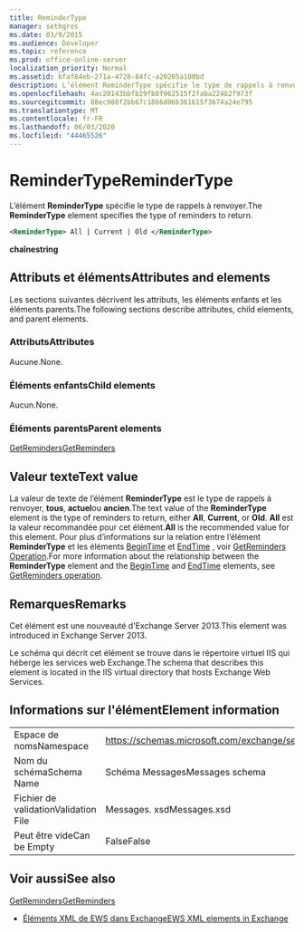 ```yaml
---
title: ReminderType
manager: sethgros
ms.date: 03/9/2015
ms.audience: Developer
ms.topic: reference
ms.prod: office-online-server
localization_priority: Normal
ms.assetid: bfaf84eb-271a-4728-84fc-a20205a100bd
description: L’élément ReminderType spécifie le type de rappels à renvoyer.
ms.openlocfilehash: 4ac20143bbfb29fb8f962515f2faba224b2f973f
ms.sourcegitcommit: 88ec988f2bb67c1866d06b361615f3674a24e795
ms.translationtype: MT
ms.contentlocale: fr-FR
ms.lasthandoff: 06/03/2020
ms.locfileid: "44465526"
---
```

# <a name="remindertype"></a><span data-ttu-id="3a25e-103">ReminderType</span><span class="sxs-lookup"><span data-stu-id="3a25e-103">ReminderType</span></span>

<span data-ttu-id="3a25e-104">L’élément **ReminderType** spécifie le type de rappels à renvoyer.</span><span class="sxs-lookup"><span data-stu-id="3a25e-104">The **ReminderType** element specifies the type of reminders to return.</span></span> 
  
```XML
<ReminderType> All | Current | Old </ReminderType>
```

 <span data-ttu-id="3a25e-105">**chaîne**</span><span class="sxs-lookup"><span data-stu-id="3a25e-105">**string**</span></span>
## <a name="attributes-and-elements"></a><span data-ttu-id="3a25e-106">Attributs et éléments</span><span class="sxs-lookup"><span data-stu-id="3a25e-106">Attributes and elements</span></span>

<span data-ttu-id="3a25e-107">Les sections suivantes décrivent les attributs, les éléments enfants et les éléments parents.</span><span class="sxs-lookup"><span data-stu-id="3a25e-107">The following sections describe attributes, child elements, and parent elements.</span></span>
  
### <a name="attributes"></a><span data-ttu-id="3a25e-108">Attributs</span><span class="sxs-lookup"><span data-stu-id="3a25e-108">Attributes</span></span>

<span data-ttu-id="3a25e-109">Aucune.</span><span class="sxs-lookup"><span data-stu-id="3a25e-109">None.</span></span>
  
### <a name="child-elements"></a><span data-ttu-id="3a25e-110">Éléments enfants</span><span class="sxs-lookup"><span data-stu-id="3a25e-110">Child elements</span></span>

<span data-ttu-id="3a25e-111">Aucun.</span><span class="sxs-lookup"><span data-stu-id="3a25e-111">None.</span></span>
  
### <a name="parent-elements"></a><span data-ttu-id="3a25e-112">Éléments parents</span><span class="sxs-lookup"><span data-stu-id="3a25e-112">Parent elements</span></span>

[<span data-ttu-id="3a25e-113">GetReminders</span><span class="sxs-lookup"><span data-stu-id="3a25e-113">GetReminders</span></span>](getreminders.md)
  
## <a name="text-value"></a><span data-ttu-id="3a25e-114">Valeur texte</span><span class="sxs-lookup"><span data-stu-id="3a25e-114">Text value</span></span>

<span data-ttu-id="3a25e-115">La valeur de texte de l’élément **ReminderType** est le type de rappels à renvoyer, **tous**, **actuel**ou **ancien**.</span><span class="sxs-lookup"><span data-stu-id="3a25e-115">The text value of the **ReminderType** element is the type of reminders to return, either **All**, **Current**, or **Old**.</span></span> <span data-ttu-id="3a25e-116">**All** est la valeur recommandée pour cet élément.</span><span class="sxs-lookup"><span data-stu-id="3a25e-116">**All** is the recommended value for this element.</span></span> <span data-ttu-id="3a25e-117">Pour plus d’informations sur la relation entre l’élément **ReminderType** et les éléments [BeginTime](begintime.md) et [EndTime](endtime-remindermessagedatatype.md) , voir [GetReminders Operation](getreminders-operation.md).</span><span class="sxs-lookup"><span data-stu-id="3a25e-117">For more information about the relationship between the **ReminderType** element and the [BeginTime](begintime.md) and [EndTime](endtime-remindermessagedatatype.md) elements, see [GetReminders operation](getreminders-operation.md).</span></span>
  
## <a name="remarks"></a><span data-ttu-id="3a25e-118">Remarques</span><span class="sxs-lookup"><span data-stu-id="3a25e-118">Remarks</span></span>

<span data-ttu-id="3a25e-119">Cet élément est une nouveauté d'Exchange Server 2013.</span><span class="sxs-lookup"><span data-stu-id="3a25e-119">This element was introduced in Exchange Server 2013.</span></span>
  
<span data-ttu-id="3a25e-120">Le schéma qui décrit cet élément se trouve dans le répertoire virtuel IIS qui héberge les services web Exchange.</span><span class="sxs-lookup"><span data-stu-id="3a25e-120">The schema that describes this element is located in the IIS virtual directory that hosts Exchange Web Services.</span></span>
  
## <a name="element-information"></a><span data-ttu-id="3a25e-121">Informations sur l'élément</span><span class="sxs-lookup"><span data-stu-id="3a25e-121">Element information</span></span>

|||
|:-----|:-----|
|<span data-ttu-id="3a25e-122">Espace de noms</span><span class="sxs-lookup"><span data-stu-id="3a25e-122">Namespace</span></span>  <br/> |https://schemas.microsoft.com/exchange/services/2006/messages  <br/> |
|<span data-ttu-id="3a25e-123">Nom du schéma</span><span class="sxs-lookup"><span data-stu-id="3a25e-123">Schema Name</span></span>  <br/> |<span data-ttu-id="3a25e-124">Schéma Messages</span><span class="sxs-lookup"><span data-stu-id="3a25e-124">Messages schema</span></span>  <br/> |
|<span data-ttu-id="3a25e-125">Fichier de validation</span><span class="sxs-lookup"><span data-stu-id="3a25e-125">Validation File</span></span>  <br/> |<span data-ttu-id="3a25e-126">Messages. xsd</span><span class="sxs-lookup"><span data-stu-id="3a25e-126">Messages.xsd</span></span>  <br/> |
|<span data-ttu-id="3a25e-127">Peut être vide</span><span class="sxs-lookup"><span data-stu-id="3a25e-127">Can be Empty</span></span>  <br/> |<span data-ttu-id="3a25e-128">False</span><span class="sxs-lookup"><span data-stu-id="3a25e-128">False</span></span>  <br/> |
   
## <a name="see-also"></a><span data-ttu-id="3a25e-129">Voir aussi</span><span class="sxs-lookup"><span data-stu-id="3a25e-129">See also</span></span>



[<span data-ttu-id="3a25e-130">GetReminders</span><span class="sxs-lookup"><span data-stu-id="3a25e-130">GetReminders</span></span>](getreminders.md)


- [<span data-ttu-id="3a25e-131">Éléments XML de EWS dans Exchange</span><span class="sxs-lookup"><span data-stu-id="3a25e-131">EWS XML elements in Exchange</span></span>](ews-xml-elements-in-exchange.md)

